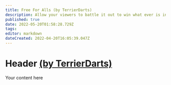 ```yaml
---
title: Free For Alls (by TerrierDarts)
description: Allow your viewers to battle it out to win what ever is in the pot!
published: true
date: 2022-05-20T01:58:28.729Z
tags: 
editor: markdown
dateCreated: 2022-04-20T16:05:39.047Z
---
```


# Header [(by TerrierDarts)](https://www.twitch.tv/terrierdarts)

Your content here
